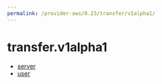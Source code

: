 ```yaml
---
permalink: /provider-aws/0.23/transfer/v1alpha1/
---
```


# transfer.v1alpha1



* [server](server.md)
* [user](user.md)